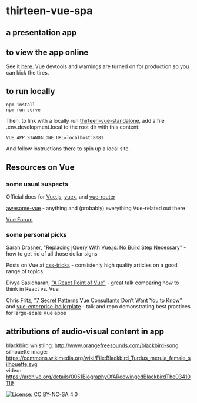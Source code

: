 # thirteen-vue-spa
## a presentation app

## to view the app online
See it [here](https://gwvt.github.io/thirteen-vue-spa/). Vue devtools and warnings are turned on for production so you can kick the tires.

## to run locally
```
npm install
npm run serve
```
Then, to link with a locally run [thirteen-vue-standalone](https://github.com/gwvt/thirteen-vue-standalone), add a file .env.development.local to the root dir with this content:
```
VUE_APP_STANDALONE_URL=localhost:8081
```
And follow instructions there to spin up a local site. 

## Resources on Vue

### some usual suspects

Official docs for [Vue.js](https://vuejs.org/), [vuex](https://vuex.vuejs.org/), and [vue-router](https://router.vuejs.org/)

[awesome-vue](https://github.com/vuejs/awesome-vue) - anything and (probably) everything Vue-related out there

[Vue Forum](https://forum.vuejs.org/)

### some personal picks

Sarah Drasner, ["Replacing jQuery With Vue.js: No Build Step Necessary"](https://www.smashingmagazine.com/2018/02/jquery-vue-javascript/) - how to get rid of all those dollar signs

Posts on Vue at [css-tricks](https://css-tricks.com/tag/vue/) - consistenly high quality articles on a good range of topics

Divya Sasidharan, ["A React Point of Vue"](https://www.youtube.com/watch?v=5TgvhATYm3Q) - great talk comparing how to think in React vs. Vue

Chris Fritz, ["7 Secret Patterns Vue Consultants Don’t Want You to Know"](https://www.youtube.com/watch?v=7YZ5DwlLSt8) and [vue-enterprise-boilerplate](https://github.com/chrisvfritz/vue-enterprise-boilerplate) - talk and repo demonstrating best practices for large-scale Vue apps  

## attributions of audio-visual content in app

blackbird whistling: http://www.orangefreesounds.com/blackbird-song  
silhouette image: https://commons.wikimedia.org/wiki/File:Blackbird_Turdus_merula_female_silhouette.svg  
video: https://archive.org/details/0051BiographyOfARedwingedBlackbirdThe03410119


[![License: CC BY-NC-SA 4.0](https://img.shields.io/badge/License-CC%20BY--NC--SA%204.0-lightgrey.svg)](https://creativecommons.org/licenses/by-nc-sa/4.0/)
